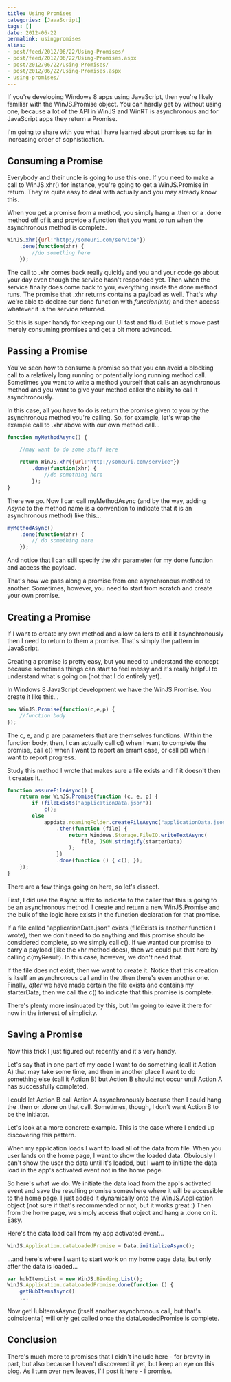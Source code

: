 ```yaml
---
title: Using Promises
categories: [JavaScript]
tags: []
date: 2012-06-22
permalink: usingpromises
alias:
- post/feed/2012/06/22/Using-Promises/
- post/feed/2012/06/22/Using-Promises.aspx
- post/2012/06/22/Using-Promises/
- post/2012/06/22/Using-Promises.aspx
- using-promises/
---
```


If you&#39;re developing Windows 8 apps using JavaScript, then you&#39;re likely familiar with the WinJS.Promise object. You can hardly get by without using one, because a lot of the API in WinJS and WinRT is asynchronous and for JavaScript apps they return a Promise.

I&#39;m going to share with you what I have learned about promises so far in increasing order of sophistication.

## Consuming a Promise

Everybody and their uncle is going to use this one. If you need to make a call to WinJS.xhr() for instance, you&#39;re going to get a WinJS.Promise in return. They&#39;re quite easy to deal with actually and you may already know this.

When you get a promise from a method, you simply hang a .then or a .done method off of it and provide a function that you want to run when the asynchronous method is complete.

``` js
WinJS.xhr({url:"http://someuri.com/service"})
    .done(function(xhr) {
        //do something here
    });
```

The call to .xhr comes back really quickly and you and your code go about your day even though the service hasn&#39;t responded yet. Then when the service finally does come back to you, everything inside the done method runs. The promise that .xhr returns contains a payload as well. That&#39;s why we&#39;re able to declare our done function with _function(xhr)_ and then access whatever it is the service returned.

So this is super handy for keeping our UI fast and fluid. But let&#39;s move past merely consuming promises and get a bit more advanced.

## Passing a Promise

You&#39;ve seen how to consume a promise so that you can avoid a blocking call to a relatively long running or potentially long running method call. Sometimes you want to write a method yourself that calls an asynchronous method and you want to give your method caller the ability to call it asynchronously.

In this case, all you have to do is return the promise given to you by the asynchronous method you&#39;re calling. So, for example, let&#39;s wrap the example call to .xhr above with our own method call...

``` js
function myMethodAsync() {

    //may want to do some stuff here

    return WinJS.xhr({url:"http://someuri.com/service"})
        .done(function(xhr) {
            //do something here
        });
}
```

There we go. Now I can call myMethodAsync (and by the way, adding _Async_ to the method name is a convention to indicate that it is an asynchronous method) like this...

``` js
myMethodAsync()
    .done(function(xhr) {
        // do something here
    });
```

And notice that I can still specify the xhr parameter for my done function and access the payload.

That&#39;s how we pass along a promise from one asynchronous method to another. Sometimes, however, you need to start from scratch and create your own promise.

## Creating a Promise

If I want to create my own method and allow callers to call it asynchronously then I need to return to them a promise. That&#39;s simply the pattern in JavaScript.

Creating a promise is pretty easy, but you need to understand the concept because sometimes things can start to feel messy and it&#39;s really helpful to understand what&#39;s going on (not that I do entirely yet).

In Windows 8 JavaScript development we have the WinJS.Promise. You create it like this...

``` js
new WinJS.Promise(function(c,e,p) {
    //function body
});
```

The c, e, and p are parameters that are themselves functions. Within the function body, then, I can actually call c() when I want to complete the promise, call e() when I want to report an errant case, or call p() when I want to report progress.

Study this method I wrote that makes sure a file exists and if it doesn&#39;t then it creates it...

``` js
function assureFileAsync() {
    return new WinJS.Promise(function (c, e, p) {
        if (fileExists("applicationData.json"))
            c();
        else
            appdata.roamingFolder.createFileAsync("applicationData.json")
                .then(function (file) {
                    return Windows.Storage.FileIO.writeTextAsync(
                        file, JSON.stringify(starterData)
                    );
                })
                .done(function () { c(); });
    });
}
```

There are a few things going on here, so let&#39;s dissect.

First, I did use the Async suffix to indicate to the caller that this is going to be an asynchronous method. I create and return a new WinJS.Promise and the bulk of the logic here exists in the function declaration for that promise.

If a file called "applicationData.json" exists (fileExists is another function I wrote), then we don&#39;t need to do anything and this promise should be considered complete, so we simply call c(). If we wanted our promise to carry a payload (like the xhr method does), then we could put that here by calling c(myResult). In this case, however, we don&#39;t need that.

If the file does not exist, then we want to create it. Notice that this creation is itself an asynchronous call and in the .then there&#39;s even another one. Finally, _after_ we have made certain the file exists and contains my starterData, then we call the c() to indicate that this promise is complete.

There&#39;s plenty more insinuated by this, but I&#39;m going to leave it there for now in the interest of simplicity.

## Saving a Promise

Now this trick I just figured out recently and it&#39;s very handy.

Let&#39;s say that in one part of my code I want to do something (call it Action A) that may take some time, and then in another place I want to do something else (call it Action B) but Action B should not occur until Action A has successfully completed.

I could let Action B call Action A asynchronously because then I could hang the .then or .done on that call. Sometimes, though, I don&#39;t want Action B to be the initiator.

Let&#39;s look at a more concrete example. This is the case where I ended up discovering this pattern.

When my application loads I want to load all of the data from file. When you user lands on the home page, I want to show the loaded data. Obviously I can&#39;t show the user the data until it&#39;s loaded, but I want to initiate the data load in the app&#39;s activated event not in the home page.

So here&#39;s what we do. We initiate the data load from the app&#39;s activated event and save the resulting promise somewhere where it will be accessible to the home page. I just added it dynamically onto the WinJS.Application object (not sure if that&#39;s recommended or not, but it works great :) Then from the home page, we simply access that object and hang a .done on it. Easy.

Here&#39;s the data load call from my app activated event...

``` js
WinJS.Application.dataLoadedPromise = Data.initializeAsync();
```

...and here&#39;s where I want to start work on my home page data, but only after the data is loaded...

``` js
var hubItemsList = new WinJS.Binding.List();
WinJS.Application.dataLoadedPromise.done(function () {
    getHubItemsAsync()
    ...
```

Now getHubItemsAsync (itself another asynchronous call, but that&#39;s coincidental) will only get called once the dataLoadedPromise is complete.

## Conclusion

There&#39;s much more to promises that I didn&#39;t include here - for brevity in part, but also because I haven&#39;t discovered it yet, but keep an eye on this blog. As I turn over new leaves, I&#39;ll post it here - I promise.